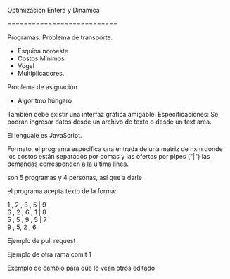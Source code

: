 ﻿Optimizacion Entera y Dinamica

===========================

Programas: 
Problema de transporte.
- Esquina noroeste
- Costos Mínimos
- Vogel
- Multiplicadores.

Problema de asignación
- Algoritmo húngaro 

También debe existir una interfaz gráfica amigable.
Especificaciones:
Se podrán ingresar datos desde un archivo de texto o desde un text area.

El lenguaje es JavaScript.

Formato, el programa especifica una entrada de una matriz de nxm
donde los costos están separados por comas y las ofertas por pipes ("|")
las demandas corresponden a la última línea.

son 5 programas y 4 personas, así que a darle


el programa acepta texto de la forma:

1 , 2 , 3 , 5 | 9<br>
6 , 2 , 6 , 1 | 8<br>
5 , 5 , 9 , 5 | 7<br>
9 , 5, 2 , 6

Ejemplo de pull request

Ejemplo de otra rama comit 1

Exemplo de cambio para que lo vean otros
editado

